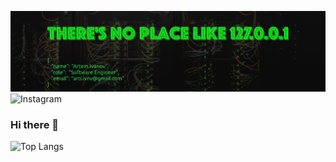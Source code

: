 ![banner](https://github.com/arti-ivnv/arti-ivnv/blob/main/assets/header.png?raw=true)
![Instagram](https://img.shields.io/badge/Instagram-%23E4405F.svg?style=for-the-badge&logo=Instagram&logoColor=white)
### Hi there 👋

![Top Langs](https://github-readme-stats.vercel.app/api/top-langs/?username=arti-ivnv&langs_count=10&layout=compact)
<!--
**arti-ivnv/arti-ivnv** is a ✨ _special_ ✨ repository because its `README.md` (this file) appears on your GitHub profile.

Here are some ideas to get you started:

- 🔭 I’m currently working on ...
- 🌱 I’m currently learning ...
- 👯 I’m looking to collaborate on ...
- 🤔 I’m looking for help with ...
- 💬 Ask me about ...
- 📫 How to reach me: ...
- 😄 Pronouns: ...
- ⚡ Fun fact: ...
-->
